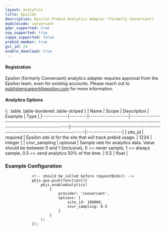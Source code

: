 ```yaml
---
layout: analytics
title: Epsilon
description: Epsilon Prebid Analytics Adapter (formerly Conversant)
modulecode: conversant
gdpr_supported: true
usp_supported: true
coppa_supported: false
prebid_member: true
gvl_id: 24
enable_download: true
---
```


#### Registration

Epsilon (formerly Conversant) analytics adapter requires approval from the
Epsilon team, even for existing accounts. Please reach out to
publishersupport@epsilon.com for more information.

#### Analytics Options

{: .table .table-bordered .table-striped }
| Name         | Scope              | Description                                                                                                                 | Example                                                                             | Type             |
|-------------|---------|--------------------|-----------------------------------------------------------------------------------------------------------------------------|-------------------------------------------------------------------------------------|------------------|
| site_id | required  | Epsilon site id for the site that will track prebid usage. | 1234  | integer |
| cnvr_sampling | optional | Sample rate for analytics data. Value should be between 0 and 1 (inclusive), 0 == never sample,  1 == always sample, 0.5 == send analytics 50% of the time.   | 0.5  | float |

### Example Configuration

```
            <!-- should be called before requestBids() -->
            pbjs.que.push(function(){
                pbjs.enableAnalytics(
                    {
                        provider: 'conversant',
                        options: {
                            site_id: 108060,
                            cnvr_sampling: 0.5
                        }
                    }
                );
            });
```
